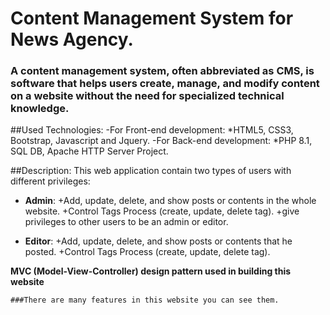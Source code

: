 # Content Management System for News Agency.

### A content management system, often abbreviated as CMS, is software that helps users create, manage, and modify content on a website without the need for specialized technical knowledge.

##Used Technologies:
  -For Front-end development:
    *HTML5, CSS3, Bootstrap, Javascript and Jquery.
  -For Back-end development:
    *PHP 8.1, SQL DB, Apache HTTP Server Project.
    
 ##Description:
 This web application contain two types of users with different privileges:
 - **Admin**:
    +Add, update, delete, and show posts or contents in the whole website. 
    +Control Tags Process (create, update, delete tag).
    +give privileges to other users to be an admin or editor.
    
 - **Editor**:
    +Add, update, delete, and show posts or contents that he posted. 
    +Control Tags Process (create, update, delete tag).
    
  **MVC (Model-View-Controller) design pattern used in building this website**
    
    
    
    ###There are many features in this website you can see them.
